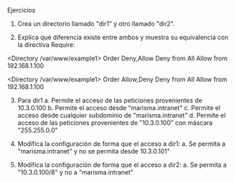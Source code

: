 Ejercicios
1. Crea un directorio llamado "dir1" y otro llamado "dir2".


2. Explica qué diferencia existe entre ambos y muestra su equivalencia con la directiva Require:

<Directory /var/www/example1>
Order Deny,Allow
Deny from All
Allow from 192.168.1.100
</Directory>


<Directory /var/www/example1>
Order Allow,Deny
Deny from All
Allow from 192.168.1.100
</Directory>

		
3. Para dir1
   a. Permite el acceso de las peticiones provenientes de 10.3.0.100
   b. Permite el acceso desde "marisma.intranet"
   c. Permite el acceso desde cualquier subdominio de "marisma.intranet"
   d. Permite el acceso de las peticiones provenientes de "10.3.0.100" con máscara "255.255.0.0"

4. Modifica la configuración de forma que el acceso a dir1:
   a. Se permita a "marisma.intranet" y no se permita desde 10.3.0.101"

5. Modifica la configuración de forma que el acceso a dir2:
   a. Se permita a "10.3.0.100/8" y no a "marisma.intranet"
